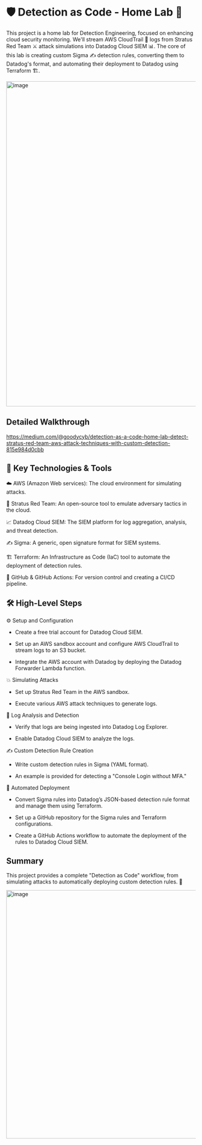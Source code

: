 # 🛡️ Detection as Code - Home Lab 🧪
This project is a home lab for Detection Engineering, focused on enhancing cloud security monitoring. We'll stream AWS CloudTrail 📜 logs from Stratus Red Team ⚔️ attack simulations into Datadog Cloud SIEM 📊. The core of this lab is creating custom Sigma ✍️ detection rules, converting them to Datadog's format, and automating their deployment to Datadog using Terraform 🏗️.

<img width="1916" height="865" alt="image" src="https://github.com/user-attachments/assets/541b4cb9-6b69-4371-bcd9-6c4f26b66159" />

## Detailed Walkthrough
https://medium.com/@goodycyb/detection-as-a-code-home-lab-detect-stratus-red-team-aws-attack-techniques-with-custom-detection-815e984d0cbb


## 🚀 Key Technologies & Tools
☁️ AWS (Amazon Web services): The cloud environment for simulating attacks.

🎯 Stratus Red Team: An open-source tool to emulate adversary tactics in the cloud.

📈 Datadog Cloud SIEM: The SIEM platform for log aggregation, analysis, and threat detection.

✍️ Sigma: A generic, open signature format for SIEM systems.

🏗️ Terraform: An Infrastructure as Code (IaC) tool to automate the deployment of detection rules.

🐙 GitHub & GitHub Actions: For version control and creating a CI/CD pipeline.

## 🛠️ High-Level Steps
⚙️ Setup and Configuration
- Create a free trial account for Datadog Cloud SIEM.

- Set up an AWS sandbox account and configure AWS CloudTrail to stream logs to an S3 bucket.

- Integrate the AWS account with Datadog by deploying the Datadog Forwarder Lambda function.

💥 Simulating Attacks
- Set up Stratus Red Team in the AWS sandbox.

- Execute various AWS attack techniques to generate logs.

🔎 Log Analysis and Detection
- Verify that logs are being ingested into Datadog Log Explorer.

- Enable Datadog Cloud SIEM to analyze the logs.

✍️ Custom Detection Rule Creation
- Write custom detection rules in Sigma (YAML format).

- An example is provided for detecting a "Console Login without MFA."

🤖 Automated Deployment
- Convert Sigma rules into Datadog’s JSON-based detection rule format and manage them using Terraform.

- Set up a GitHub repository for the Sigma rules and Terraform configurations.

- Create a GitHub Actions workflow to automate the deployment of the rules to Datadog Cloud SIEM.

## Summary
This project provides a complete "Detection as Code" workflow, from simulating attacks to automatically deploying custom detection rules. 🎉

<img width="1915" height="661" alt="image" src="https://github.com/user-attachments/assets/3716c491-81d8-465a-9915-d846c39d51db" />
